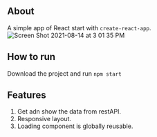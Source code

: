 ## About
A simple app of React start with `create-react-app`.
![Screen Shot 2021-08-14 at 3 01 35 PM](https://user-images.githubusercontent.com/16454619/129457641-7eeaf8c2-3de1-4b1f-8037-c1409a9eca85.png)

## How to run
Download the project and run `npm start`
## Features
1. Get adn show the data from restAPI.
2. Responsive layout.
3. Loading component is globally reusable.
